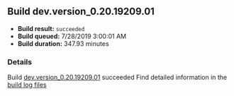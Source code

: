 ## Build dev.version_0.20.19209.01
- **Build result:** `succeeded`
- **Build queued:** 7/28/2019 3:00:01 AM
- **Build duration:** 347.93 minutes
### Details
Build [dev.version_0.20.19209.01](https://winappstudio.visualstudio.com/web/build.aspx?pcguid=a4ef43be-68ce-4195-a619-079b4d9834c2&builduri=vstfs%3a%2f%2f%2fBuild%2fBuild%2f29940) succeeded
Find detailed information in the [build log files](https://uwpctdiags.blob.core.windows.net/buildlogs/dev.version_0.20.19209.01_logs.zip)
